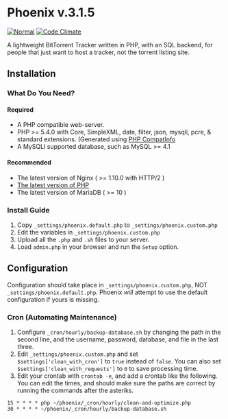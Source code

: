 # Phoenix v.3.1.5

[![Normal](https://github.com/eustasy/phoenix/actions/workflows/normal.yml/badge.svg)](https://github.com/eustasy/phoenix/actions/workflows/normal.yml)
[![Code Climate](https://codeclimate.com/github/eustasy/phoenix/badges/gpa.svg)](https://codeclimate.com/github/eustasy/phoenix)

A lightweight BitTorrent Tracker written in PHP, with an SQL backend, for people that just want to host a tracker, not the torrent listing site.

## Installation

### What Do You Need?

#### Required
* A PHP compatible web-server.
* PHP >= 5.4.0 with Core, SimpleXML, date, filter, json, mysqli, pcre, & standard extensions. (Generated using [PHP CompatInfo](http://php5.laurent-laville.org/compatinfo/)
* A MySQLI supported database, such as MySQL >= 4.1

#### Recommended
* The latest version of Nginx  ( >= 1.10.0 with HTTP/2 )
* [The latest version of PHP](http://php.net/supported-versions.php)
* The latest version of MariaDB ( >= 10 )

### Install Guide
1. Copy `_settings/phoenix.default.php` to `_settings/phoenix.custom.php`
2. Edit the variables in `_settings/phoenix.custom.php`
2. Upload all the `.php` and `.sh` files to your server.
4. Load `admin.php` in your browser and run the `Setup` option.

## Configuration
Configuration should take place in `_settings/phoenix.custom.php`, NOT `_settings/phoenix.default.php`. Phoenix _will_ attempt to use the default configuration if yours is missing.

### Cron (Automating Maintenance)
1. Configure `_cron/hourly/backup-database.sh` by changing the path in the second line, and the username, password, database, and file in the last three.
2. Edit `_settings/phoenix.custom.php` and set `$settings['clean_with_cron']` to `true` instead of `false`. You can also set `$settings['clean_with_requests']` to `0` to save processing time.
3. Edit your crontab with `crontab -e`, and add a crontab like the following. You can edit the times, and should make sure the paths are correct by running the commands after the asteriks.
```
15 * * * * php ~/phoenix/_cron/hourly/clean-and-optimize.php
30 * * * * ~/phoenix/_cron/hourly/backup-database.sh
```
